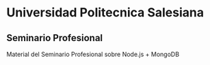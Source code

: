 # Universidad Politecnica Salesiana
## Seminario Profesional
Material del Seminario Profesional sobre Node.js + MongoDB
